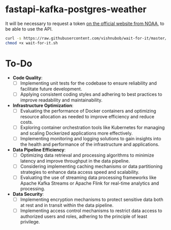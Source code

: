 # fastapi-kafka-postgres-weather


It will be necessary to request a token [on the official website from NOAA](
https://www.ncdc.noaa.gov/cdo-web/token), to be able to use the API. 


```bash
curl -s https://raw.githubusercontent.com/vishnubob/wait-for-it/master/wait-for-it.sh > wait-for-it.sh
chmod +x wait-for-it.sh
```

# To-Do
- **Code Quality**:
  - [ ] Implementing unit tests for the codebase to ensure reliability and facilitate future development.
  - [ ] Applying consistent coding styles and adhering to best practices to improve readability and maintainability.

- **Infrastructure Optimization**:
  - [ ] Evaluating the performance of Docker containers and optimizing resource allocation as needed to improve efficiency and reduce costs.
  - [ ] Exploring container orchestration tools like Kubernetes for managing and scaling Dockerized applications more effectively.
  - [ ] Implementing monitoring and logging solutions to gain insights into the health and performance of the infrastructure and applications.

- **Data Pipeline Efficiency**:
  - [ ] Optimizing data retrieval and processing algorithms to minimize latency and improve throughput in the data pipeline.
  - [ ] Considering implementing caching mechanisms or data partitioning strategies to enhance data access speed and scalability.
  - [ ] Evaluating the use of streaming data processing frameworks like Apache Kafka Streams or Apache Flink for real-time analytics and processing.

- **Data Security**:
  - [ ] Implementing encryption mechanisms to protect sensitive data both at rest and in transit within the data pipeline.
  - [ ] Implementing access control mechanisms to restrict data access to authorized users and roles, adhering to the principle of least privilege.
